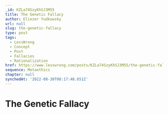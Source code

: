 ```yaml
---
_id: KZLa74SzyKhSJ3M55
title: The Genetic Fallacy
author: Eliezer Yudkowsky
url: null
slug: the-genetic-fallacy
type: post
tags:
  - LessWrong
  - Concept
  - Post
  - Fallacies
  - Rationalization
href: https://www.lesswrong.com/posts/KZLa74SzyKhSJ3M55/the-genetic-fallacy
sequence: Metaethics
chapter: null
synchedAt: '2022-08-30T08:17:48.651Z'
---
```

# The Genetic Fallacy

